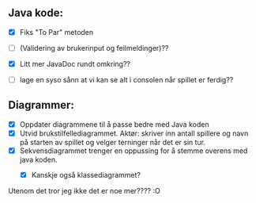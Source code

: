 
## Java kode:
- [x] Fiks "To Par" metoden
- [ ] (Validering av brukerinput og feilmeldinger)??
- [x] Litt mer JavaDoc rundt omkring??
- [ ] lage en syso sånn at vi kan se alt i consolen når spillet er ferdig??


## Diagrammer:
- [x] Oppdater diagrammene til å passe bedre med Java koden
- [x] Utvid brukstilfellediagrammet. Aktør: skriver inn antall spillere og navn på starten av spillet og velger terninger når det er sin tur.
- [x] Sekvensdiagrammet trenger en oppussing for å stemme overens med java koden. 
  - [x] Kanskje også klassediagrammet?


Utenom det tror jeg ikke det er noe mer???? :O
